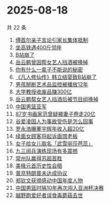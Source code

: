 # 2025-08-18

共 22 条

<!-- BEGIN ZHIHUSEARCH -->
<!-- 最后更新时间 Mon Aug 18 2025 14:30:20 GMT+0800 (China Standard Time) -->

1. [傅首尔亲子言论引家长集体抵制](https://www.zhihu.com/search?q=%E5%82%85%E9%A6%96%E5%B0%94%E4%BA%B2%E5%AD%90%E8%A8%80%E8%AE%BA%E5%BC%95%E5%AE%B6%E9%95%BF%E9%9B%86%E4%BD%93%E6%8A%B5%E5%88%B6)
1. [坐高铁遇400斤邻座](https://www.zhihu.com/search?q=%E5%9D%90%E9%AB%98%E9%93%81%E9%81%87400%E6%96%A4%E9%82%BB%E5%BA%A7)
1. [B站崩了](https://www.zhihu.com/search?q=B%E7%AB%99%E5%B4%A9%E4%BA%86)
1. [岳云鹏曾因帮女艺人挡酒被换掉](https://www.zhihu.com/search?q=%E5%B2%B3%E4%BA%91%E9%B9%8F%E6%9B%BE%E5%9B%A0%E5%B8%AE%E5%A5%B3%E8%89%BA%E4%BA%BA%E6%8C%A1%E9%85%92%E8%A2%AB%E6%8D%A2%E6%8E%89)
1. [你有什么一辈子不能说的秘密](https://www.zhihu.com/search?q=%E4%BD%A0%E6%9C%89%E4%BB%80%E4%B9%88%E4%B8%80%E8%BE%88%E5%AD%90%E4%B8%8D%E8%83%BD%E8%AF%B4%E7%9A%84%E7%A7%98%E5%AF%86)
1. [《凡人修仙传》韩立结婴致B站崩了](https://www.zhihu.com/search?q=%E3%80%8A%E5%87%A1%E4%BA%BA%E4%BF%AE%E4%BB%99%E4%BC%A0%E3%80%8B%E9%9F%A9%E7%AB%8B%E7%BB%93%E5%A9%B4%E8%87%B4B%E7%AB%99%E5%B4%A9%E4%BA%86)
1. [男孩掰断艺术品监控被播放12年](https://www.zhihu.com/search?q=%E7%94%B7%E5%AD%A9%E6%8E%B0%E6%96%AD%E8%89%BA%E6%9C%AF%E5%93%81%E7%9B%91%E6%8E%A7%E8%A2%AB%E6%92%AD%E6%94%BE12%E5%B9%B4)
1. [大学教授收废品赚300亿](https://www.zhihu.com/search?q=%E5%A4%A7%E5%AD%A6%E6%95%99%E6%8E%88%E6%94%B6%E5%BA%9F%E5%93%81%E8%B5%9A300%E4%BA%BF)
1. [岳云鹏帮女艺人挡酒后被节目组换掉](https://www.zhihu.com/search?q=%E5%B2%B3%E4%BA%91%E9%B9%8F%E5%B8%AE%E5%A5%B3%E8%89%BA%E4%BA%BA%E6%8C%A1%E9%85%92%E5%90%8E%E8%A2%AB%E8%8A%82%E7%9B%AE%E7%BB%84%E6%8D%A2%E6%8E%89)
1. [中国男篮亚军](https://www.zhihu.com/search?q=%E4%B8%AD%E5%9B%BD%E7%94%B7%E7%AF%AE%E4%BA%9A%E5%86%9B)
1. [87岁书画家范曾疑被妻子卷走20亿](https://www.zhihu.com/search?q=87%E5%B2%81%E4%B9%A6%E7%94%BB%E5%AE%B6%E8%8C%83%E6%9B%BE%E7%96%91%E8%A2%AB%E5%A6%BB%E5%AD%90%E5%8D%B7%E8%B5%B020%E4%BA%BF)
1. [谷爱凌因人为事故受伤是怎么回事](https://www.zhihu.com/search?q=%E8%B0%B7%E7%88%B1%E5%87%8C%E5%9B%A0%E4%BA%BA%E4%B8%BA%E4%BA%8B%E6%95%85%E5%8F%97%E4%BC%A4%E6%98%AF%E6%80%8E%E4%B9%88%E5%9B%9E%E4%BA%8B)
1. [罗永浩曝董宇辉年收入超20亿](https://www.zhihu.com/search?q=%E7%BD%97%E6%B0%B8%E6%B5%A9%E6%9B%9D%E8%91%A3%E5%AE%87%E8%BE%89%E5%B9%B4%E6%94%B6%E5%85%A5%E8%B6%8520%E4%BA%BF)
1. [续面女顾客将起诉面馆老板](https://www.zhihu.com/search?q=%E7%BB%AD%E9%9D%A2%E5%A5%B3%E9%A1%BE%E5%AE%A2%E5%B0%86%E8%B5%B7%E8%AF%89%E9%9D%A2%E9%A6%86%E8%80%81%E6%9D%BF)
1. [女子给女儿取名「武雪丽莎芭蕊」](https://www.zhihu.com/search?q=%E5%A5%B3%E5%AD%90%E7%BB%99%E5%A5%B3%E5%84%BF%E5%8F%96%E5%90%8D%E3%80%8C%E6%AD%A6%E9%9B%AA%E4%B8%BD%E8%8E%8E%E8%8A%AD%E8%95%8A%E3%80%8D)
1. [九三阅兵演练现场有多震撼](https://www.zhihu.com/search?q=%E4%B9%9D%E4%B8%89%E9%98%85%E5%85%B5%E6%BC%94%E7%BB%83%E7%8E%B0%E5%9C%BA%E6%9C%89%E5%A4%9A%E9%9C%87%E6%92%BC)
1. [常州队赢得苏超首胜](https://www.zhihu.com/search?q=%E5%B8%B8%E5%B7%9E%E9%98%9F%E8%B5%A2%E5%BE%97%E8%8B%8F%E8%B6%85%E9%A6%96%E8%83%9C)
1. [美俄元首历史性会晤](https://www.zhihu.com/search?q=%E7%BE%8E%E4%BF%84%E5%85%83%E9%A6%96%E5%8E%86%E5%8F%B2%E6%80%A7%E4%BC%9A%E6%99%A4)
1. [普京特朗普未达成协议](https://www.zhihu.com/search?q=%E6%99%AE%E4%BA%AC%E7%89%B9%E6%9C%97%E6%99%AE%E6%9C%AA%E8%BE%BE%E6%88%90%E5%8D%8F%E8%AE%AE)
1. [郑钦文获颁感动中国年度人物](https://www.zhihu.com/search?q=%E9%83%91%E9%92%A6%E6%96%87%E8%8E%B7%E9%A2%81%E6%84%9F%E5%8A%A8%E4%B8%AD%E5%9B%BD%E5%B9%B4%E5%BA%A6%E4%BA%BA%E7%89%A9)
1. [中国男篮时隔10年再次闯入亚洲杯决赛](https://www.zhihu.com/search?q=%E4%B8%AD%E5%9B%BD%E7%94%B7%E7%AF%AE%E6%97%B6%E9%9A%9410%E5%B9%B4%E5%86%8D%E6%AC%A1%E9%97%AF%E5%85%A5%E4%BA%9A%E6%B4%B2%E6%9D%AF%E5%86%B3%E8%B5%9B)
1. [越野跑爱好者误食毒蘑菇去世](https://www.zhihu.com/search?q=%E8%B6%8A%E9%87%8E%E8%B7%91%E7%88%B1%E5%A5%BD%E8%80%85%E8%AF%AF%E9%A3%9F%E6%AF%92%E8%98%91%E8%8F%87%E5%8E%BB%E4%B8%96)

<!-- END ZHIHUSEARCH -->
